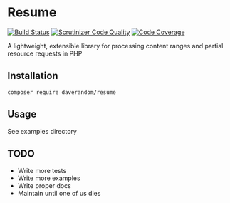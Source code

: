 # Resume

[![Build Status](https://img.shields.io/travis/DaveRandom/Resume/master.svg?style=flat-square)](https://travis-ci.org/DaveRandom/Resume)
[![Scrutinizer Code Quality](https://scrutinizer-ci.com/g/DaveRandom/Resume/badges/quality-score.png?b=master)](https://scrutinizer-ci.com/g/DaveRandom/Resume/?branch=master)
[![Code Coverage](https://scrutinizer-ci.com/g/DaveRandom/Resume/badges/coverage.png?b=master)](https://scrutinizer-ci.com/g/DaveRandom/Resume/?branch=master)

A lightweight, extensible library for processing content ranges and partial resource requests in PHP

## Installation

```
composer require daverandom/resume
```

## Usage

See examples directory

## TODO

- Write more tests
- Write more examples
- Write proper docs
- Maintain until one of us dies
